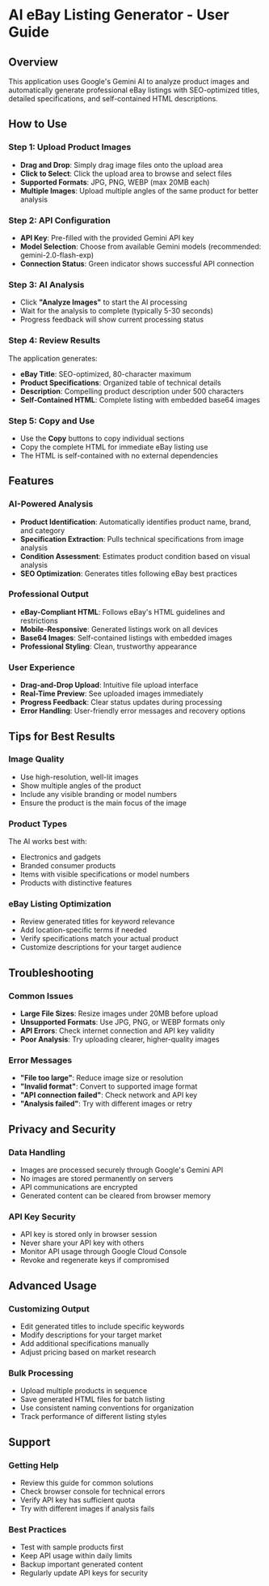 # AI eBay Listing Generator - User Guide

## Overview
This application uses Google's Gemini AI to analyze product images and automatically generate professional eBay listings with SEO-optimized titles, detailed specifications, and self-contained HTML descriptions.

## How to Use

### Step 1: Upload Product Images
- **Drag and Drop**: Simply drag image files onto the upload area
- **Click to Select**: Click the upload area to browse and select files
- **Supported Formats**: JPG, PNG, WEBP (max 20MB each)
- **Multiple Images**: Upload multiple angles of the same product for better analysis

### Step 2: API Configuration
- **API Key**: Pre-filled with the provided Gemini API key
- **Model Selection**: Choose from available Gemini models (recommended: gemini-2.0-flash-exp)
- **Connection Status**: Green indicator shows successful API connection

### Step 3: AI Analysis
- Click **"Analyze Images"** to start the AI processing
- Wait for the analysis to complete (typically 5-30 seconds)
- Progress feedback will show current processing status

### Step 4: Review Results
The application generates:
- **eBay Title**: SEO-optimized, 80-character maximum
- **Product Specifications**: Organized table of technical details
- **Description**: Compelling product description under 500 characters
- **Self-Contained HTML**: Complete listing with embedded base64 images

### Step 5: Copy and Use
- Use the **Copy** buttons to copy individual sections
- Copy the complete HTML for immediate eBay listing use
- The HTML is self-contained with no external dependencies

## Features

### AI-Powered Analysis
- **Product Identification**: Automatically identifies product name, brand, and category
- **Specification Extraction**: Pulls technical specifications from image analysis
- **Condition Assessment**: Estimates product condition based on visual analysis
- **SEO Optimization**: Generates titles following eBay best practices

### Professional Output
- **eBay-Compliant HTML**: Follows eBay's HTML guidelines and restrictions
- **Mobile-Responsive**: Generated listings work on all devices
- **Base64 Images**: Self-contained listings with embedded images
- **Professional Styling**: Clean, trustworthy appearance

### User Experience
- **Drag-and-Drop Upload**: Intuitive file upload interface
- **Real-Time Preview**: See uploaded images immediately
- **Progress Feedback**: Clear status updates during processing
- **Error Handling**: User-friendly error messages and recovery options

## Tips for Best Results

### Image Quality
- Use high-resolution, well-lit images
- Show multiple angles of the product
- Include any visible branding or model numbers
- Ensure the product is the main focus of the image

### Product Types
The AI works best with:
- Electronics and gadgets
- Branded consumer products
- Items with visible specifications or model numbers
- Products with distinctive features

### eBay Listing Optimization
- Review generated titles for keyword relevance
- Add location-specific terms if needed
- Verify specifications match your actual product
- Customize descriptions for your target audience

## Troubleshooting

### Common Issues
- **Large File Sizes**: Resize images under 20MB before upload
- **Unsupported Formats**: Use JPG, PNG, or WEBP formats only
- **API Errors**: Check internet connection and API key validity
- **Poor Analysis**: Try uploading clearer, higher-quality images

### Error Messages
- **"File too large"**: Reduce image size or resolution
- **"Invalid format"**: Convert to supported image format
- **"API connection failed"**: Check network and API key
- **"Analysis failed"**: Try with different images or retry

## Privacy and Security

### Data Handling
- Images are processed securely through Google's Gemini API
- No images are stored permanently on servers
- API communications are encrypted
- Generated content can be cleared from browser memory

### API Key Security
- API key is stored only in browser session
- Never share your API key with others
- Monitor API usage through Google Cloud Console
- Revoke and regenerate keys if compromised

## Advanced Usage

### Customizing Output
- Edit generated titles to include specific keywords
- Modify descriptions for your target market
- Add additional specifications manually
- Adjust pricing based on market research

### Bulk Processing
- Upload multiple products in sequence
- Save generated HTML files for batch listing
- Use consistent naming conventions for organization
- Track performance of different listing styles

## Support

### Getting Help
- Review this guide for common solutions
- Check browser console for technical errors
- Verify API key has sufficient quota
- Try with different images if analysis fails

### Best Practices
- Test with sample products first
- Keep API usage within daily limits
- Backup important generated content
- Regularly update API keys for security
